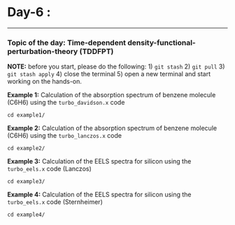 # Day-6 :
---------

### Topic of the day: Time-dependent density-functional-perturbation-theory (TDDFPT)

**NOTE:** before you start, please do the following: 1) `git stash` 2)
`git pull` 3) `git stash apply` 4) close the terminal 5) open a new
terminal and start working on the hands-on.

**Example 1:** Calculation of the absorption spectrum of benzene molecule (C6H6) using the `turbo_davidson.x` code

    cd example1/

**Example 2:** Calculation of the absorption spectrum of benzene molecule (C6H6) using the `turbo_lanczos.x` code

    cd example2/

**Example 3:** Calculation of the EELS spectra for silicon using the `turbo_eels.x` code (Lanczos)

    cd example3/

**Example 4:** Calculation of the EELS spectra for silicon using the `turbo_eels.x` code (Sternheimer)

    cd example4/
